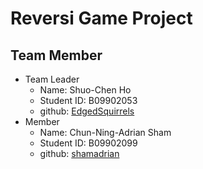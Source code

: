 # Reversi Game Project
## Team Member
- Team Leader
    - Name: Shuo-Chen Ho
    - Student ID: B09902053
    - github: [EdgedSquirrels](https://github.com/EdgedSquirrels/)
- Member
    - Name: Chun-Ning-Adrian Sham
    - Student ID: B09902099
    - github: [shamadrian](https://github.com/shamadrian/)
    





